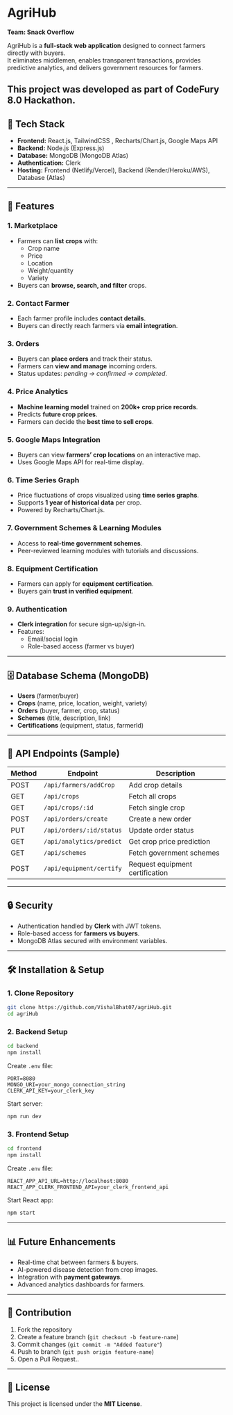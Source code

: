 # AgriHub

**Team: Snack Overflow**

AgriHub is a **full-stack web application** designed to connect farmers directly with buyers.  
It eliminates middlemen, enables transparent transactions, provides predictive analytics, and delivers government resources for farmers.

This project was developed as part of **CodeFury 8.0 Hackathon**.
---

## 🚀 Tech Stack

- **Frontend:** React.js, TailwindCSS , Recharts/Chart.js, Google Maps API
- **Backend:** Node.js (Express.js)
- **Database:** MongoDB (MongoDB Atlas)
- **Authentication:** Clerk
- **Hosting:** Frontend (Netlify/Vercel), Backend (Render/Heroku/AWS), Database (Atlas)

---

## 📌 Features

### 1. Marketplace

- Farmers can **list crops** with:
  - Crop name
  - Price
  - Location
  - Weight/quantity
  - Variety
- Buyers can **browse, search, and filter** crops.

### 2. Contact Farmer

- Each farmer profile includes **contact details**.
- Buyers can directly reach farmers via **email integration**.

### 3. Orders

- Buyers can **place orders** and track their status.
- Farmers can **view and manage** incoming orders.
- Status updates: _pending → confirmed → completed_.

### 4. Price Analytics

- **Machine learning model** trained on **200k+ crop price records**.
- Predicts **future crop prices**.
- Farmers can decide the **best time to sell crops**.

### 5. Google Maps Integration

- Buyers can view **farmers’ crop locations** on an interactive map.
- Uses Google Maps API for real-time display.

### 6. Time Series Graph

- Price fluctuations of crops visualized using **time series graphs**.
- Supports **1 year of historical data** per crop.
- Powered by Recharts/Chart.js.

### 7. Government Schemes & Learning Modules

- Access to **real-time government schemes**.
- Peer-reviewed learning modules with tutorials and discussions.

### 8. Equipment Certification

- Farmers can apply for **equipment certification**.
- Buyers gain **trust in verified equipment**.

### 9. Authentication

- **Clerk integration** for secure sign-up/sign-in.
- Features:
  - Email/social login
  - Role-based access (farmer vs buyer)

---

## 🗄️ Database Schema (MongoDB)

- **Users** (farmer/buyer)
- **Crops** (name, price, location, weight, variety)
- **Orders** (buyer, farmer, crop, status)
- **Schemes** (title, description, link)
- **Certifications** (equipment, status, farmerId)

---

## 📡 API Endpoints (Sample)

| Method | Endpoint                 | Description                     |
| ------ | ------------------------ | ------------------------------- |
| POST   | `/api/farmers/addCrop`   | Add crop details                |
| GET    | `/api/crops`             | Fetch all crops                 |
| GET    | `/api/crops/:id`         | Fetch single crop               |
| POST   | `/api/orders/create`     | Create a new order              |
| PUT    | `/api/orders/:id/status` | Update order status             |
| GET    | `/api/analytics/predict` | Get crop price prediction       |
| GET    | `/api/schemes`           | Fetch government schemes        |
| POST   | `/api/equipment/certify` | Request equipment certification |

---

## 🔒 Security

- Authentication handled by **Clerk** with JWT tokens.
- Role-based access for **farmers vs buyers**.
- MongoDB Atlas secured with environment variables.

---

## 🛠️ Installation & Setup

### 1. Clone Repository

```bash
git clone https://github.com/VishalBhat07/agriHub.git
cd agriHub
```

### 2. Backend Setup

```bash
cd backend
npm install
```

Create `.env` file:

```env
PORT=8080
MONGO_URI=your_mongo_connection_string
CLERK_API_KEY=your_clerk_key
```

Start server:

```bash
npm run dev
```

### 3. Frontend Setup

```bash
cd frontend
npm install
```

Create `.env` file:

```env
REACT_APP_API_URL=http://localhost:8080
REACT_APP_CLERK_FRONTEND_API=your_clerk_frontend_api
```

Start React app:

```bash
npm start
```

---

## 📊 Future Enhancements

- Real-time chat between farmers & buyers.
- AI-powered disease detection from crop images.
- Integration with **payment gateways**.
- Advanced analytics dashboards for farmers.

---

## 🤝 Contribution

1. Fork the repository
2. Create a feature branch (`git checkout -b feature-name`)
3. Commit changes (`git commit -m "Added feature"`)
4. Push to branch (`git push origin feature-name`)
5. Open a Pull Request..

---

## 📄 License

This project is licensed under the **MIT License**.
